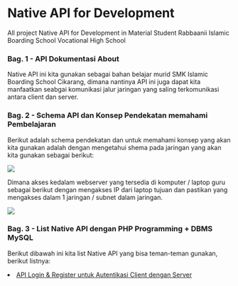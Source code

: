 # Native API for Development
All project Native API for Development in Material Student Rabbaanii Islamic Boarding School Vocational High School

### Bag. 1 - API Dokumentasi About
Native API ini kita gunakan sebagai bahan belajar murid SMK Islamic Boarding School Cikarang, dimana nantinya API ini juga dapat kita manfaatkan seabgai komunikasi jalur jaringan yang saling terkomunikasi antara client dan server.

### Bag. 2 - Schema API dan Konsep Pendekatan memahami Pembelajaran
Berikut adalah schema pendekatan dan untuk memahami konsep yang akan kita gunakan adalah dengan mengetahui shema pada jaringan yang akan kita gunakan sebagai berikut:

<img src="https://github.com/kutipduwa/Native-API/blob/master/captures/Screenshot%20from%202019-10-30%2010-20-46.png"/>

Dimana akses kedalam webserver yang tersedia di komputer / laptop guru sebagai berikut dengan mengakses IP dari laptop tujuan dan pastikan yang mengakses dalam 1 jaringan / subnet dalam jaringan.

<img src="https://github.com/kutipduwa/Native-API/blob/master/captures/Screenshot%20from%202019-10-30%2010-28-49.png"/>

### Bag. 3 - List Native API dengan PHP Programming + DBMS MySQL 
Berikut dibawah ini kita list Native API yang bisa teman-teman gunakan, berikut listnya:

<li><a href="https://github.com/kutipduwa/Native-API/tree/master/otentikasi-api">API Login & Register untuk Autentikasi Client dengan Server</a></li>